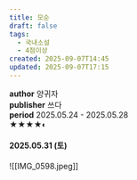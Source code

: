 ```yaml
---
title: 모순
draft: false
tags:
  - 국내소설
  - 4점이상
created: 2025-09-07T14:45
updated: 2025-09-07T17:15
---
```

**author** 양귀자<br/>
**publisher** 쓰다<br/>
**period** 2025.05.24 - 2025.05.28<br/>
★★★★◐

#### 2025.05.31 (토)
![[IMG_0598.jpeg]]